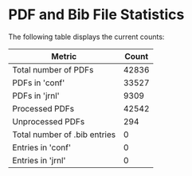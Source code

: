 # PDF and Bib File Statistics

The following table displays the current counts:


| Metric                  | Count   |
|-------------------------|---------|
| Total number of PDFs    | 42836      |
| PDFs in 'conf'          | 33527      |
| PDFs in 'jrnl'          | 9309      |
| Processed PDFs          | 42542      |
| Unprocessed PDFs        | 294      |
| Total number of .bib entries | 0  |
| Entries in 'conf'       | 0      |
| Entries in 'jrnl'       | 0      |
